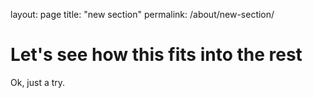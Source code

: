 layout: page
title: "new section"
permalink: /about/new-section/

# Let's see how this fits into the rest

Ok, just a try.
